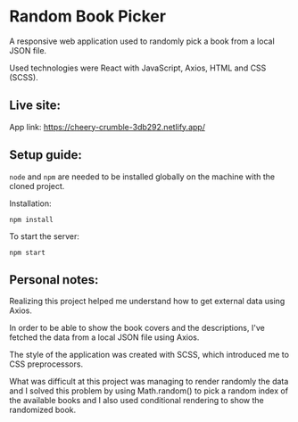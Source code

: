 # Random Book Picker

A responsive web application used to randomly pick a book from a local JSON file.

Used technologies were React with JavaScript, Axios, HTML and CSS (SCSS).

## Live site:

App link: https://cheery-crumble-3db292.netlify.app/

## Setup guide:

`node` and `npm` are needed to be installed globally on the machine with the cloned project.  

Installation:

`npm install`  

To start the server:

`npm start`   

## Personal notes:

Realizing this project helped me understand how to get external data using Axios.

In order to be able to show the book covers and the descriptions, I've fetched the data from a local JSON file using Axios. 

The style of the application was created with SCSS, which introduced me to CSS preprocessors.

What was difficult at this project was managing to render randomly the data and I solved this problem by using Math.random() to pick a random index of the available books and I also used conditional rendering to show the randomized book.
